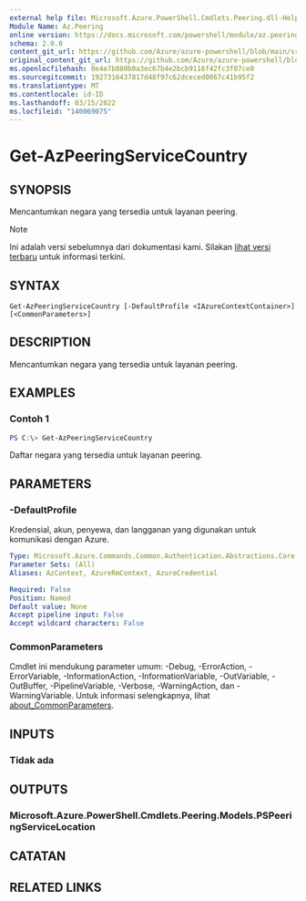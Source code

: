 ```yaml
---
external help file: Microsoft.Azure.PowerShell.Cmdlets.Peering.dll-Help.xml
Module Name: Az.Peering
online version: https://docs.microsoft.com/powershell/module/az.peering/get-azpeeringservicecountry
schema: 2.0.0
content_git_url: https://github.com/Azure/azure-powershell/blob/main/src/Peering/Peering/help/Get-AzPeeringServiceCountry.md
original_content_git_url: https://github.com/Azure/azure-powershell/blob/main/src/Peering/Peering/help/Get-AzPeeringServiceCountry.md
ms.openlocfilehash: 0e4e7b880b0a3ec67b4e2bcb9116f42fc3f07ce0
ms.sourcegitcommit: 1927316437817d48f97c62dceced0067c41b95f2
ms.translationtype: MT
ms.contentlocale: id-ID
ms.lasthandoff: 03/15/2022
ms.locfileid: "140069075"
---
```

# Get-AzPeeringServiceCountry

## SYNOPSIS
Mencantumkan negara yang tersedia untuk layanan peering.

> [!NOTE]
>Ini adalah versi sebelumnya dari dokumentasi kami. Silakan [lihat versi terbaru](/powershell/module/az.peering/get-azpeeringservicecountry) untuk informasi terkini.

## SYNTAX

```
Get-AzPeeringServiceCountry [-DefaultProfile <IAzureContextContainer>] [<CommonParameters>]
```

## DESCRIPTION
Mencantumkan negara yang tersedia untuk layanan peering.

## EXAMPLES

### Contoh 1
```powershell
PS C:\> Get-AzPeeringServiceCountry
```

Daftar negara yang tersedia untuk layanan peering.

## PARAMETERS

### -DefaultProfile
Kredensial, akun, penyewa, dan langganan yang digunakan untuk komunikasi dengan Azure.

```yaml
Type: Microsoft.Azure.Commands.Common.Authentication.Abstractions.Core.IAzureContextContainer
Parameter Sets: (All)
Aliases: AzContext, AzureRmContext, AzureCredential

Required: False
Position: Named
Default value: None
Accept pipeline input: False
Accept wildcard characters: False
```

### CommonParameters
Cmdlet ini mendukung parameter umum: -Debug, -ErrorAction, -ErrorVariable, -InformationAction, -InformationVariable, -OutVariable, -OutBuffer, -PipelineVariable, -Verbose, -WarningAction, dan -WarningVariable. Untuk informasi selengkapnya, lihat [about_CommonParameters](http://go.microsoft.com/fwlink/?LinkID=113216).

## INPUTS

### Tidak ada

## OUTPUTS

### Microsoft.Azure.PowerShell.Cmdlets.Peering.Models.PSPeeringServiceLocation

## CATATAN

## RELATED LINKS
